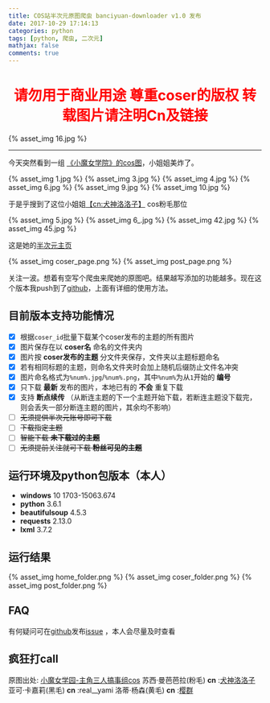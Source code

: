 ```yaml
---
title: COS站半次元原图爬虫 banciyuan-downloader v1.0 发布
date: 2017-10-29 17:14:13
categories: python
tags: [python, 爬虫, 二次元]
mathjax: false
comments: true
---
```

<strong><center><font color="#ff0000"><h1>请勿用于商业用途 尊重coser的版权 转载图片请注明Cn及链接</h1></font></center></strong>

{% asset_img 16.jpg %}

<!--more-->

---

今天突然看到一组 [《小魔女学院》的cos图](https://bcy.net/coser/detail/99095/1511757)，小姐姐美炸了。

{% asset_img 1.jpg %}
{% asset_img 3.jpg %}
{% asset_img 4.jpg %}
{% asset_img 6.jpg %}
{% asset_img 9.jpg %}
{% asset_img 10.jpg %}
<br>

于是乎搜到了这位小姐姐[【cn:犬神洛洛子】](https://bcy.net/u/770554)
cos粉毛那位

{% asset_img 5.jpg %}
{% asset_img 6_.jpg %}
{% asset_img 42.jpg %}
{% asset_img 45.jpg %}
<br>

这是她的[半次元主页](https://bcy.net/u/770554)

{% asset_img coser_page.png %}
{% asset_img post_page.png %}
<br>

关注一波。想着有空写个爬虫来爬她的原图吧。结果越写添加的功能越多。现在这个版本我push到了[github](https://github.com/tankeryang/banciyuan-downloader)，上面有详细的使用方法。

## 目前版本支持功能情况
* [x] 根据```coser_id```批量下载某个coser发布的主题的所有图片
* [x] 图片保存在以 __coser名__ 命名的文件夹内
* [x] 图片按 __coser发布的主题__ 分文件夹保存，文件夹以主题标题命名
* [x] 若有相同标题的主题，则命名文件夹时会加上随机后缀防止文件名冲突
* [x] 图片命名格式为```%num%.jpg```/```%num%.png```，其中```%num%```为从```1```开始的 __编号__ 
* [x] 只下载 __最新__ 发布的图片，本地已有的 __不会__ 重复下载
* [x] 支持 __断点续传__ （从断连主题的下一个主题开始下载，若断连主题没下载完，则会丢失一部分断连主题的图片，其余均不影响）
* [ ] ~~无须提供半次元账号即可下载~~
* [ ] ~~下载指定主题~~
* [ ] ~~智能下载 __未下载过的主题__~~
* [ ] ~~无须提前关注就可下载 __粉丝可见的主题__~~

## 运行环境及python包版本（本人）
* __windows__ 10 1703-15063.674
* __python__ 3.6.1
* __beautifulsoup__ 4.5.3
* __requests__ 2.13.0
* __lxml__ 3.7.2

## 运行结果

{% asset_img home_folder.png %}
{% asset_img coser_folder.png %}
{% asset_img post_folder.png %}

## FAQ
有何疑问可在[github](https://github.com/tankeryang/banciyuan-downloader)发布[issue](https://github.com/tankeryang/banciyuan-downloader/issues) ，本人会尽量及时查看

## 疯狂打call
原图出处: [小魔女学园-主角三人搞事组cos](https://bcy.net/coser/detail/99095/1511757)
苏西·曼芭芭拉(粉毛) __cn__ :[犬神洛洛子](https://bcy.net/u/770554)
亚可·卡嘉莉(黑毛) __cn__ :real\_\_yami
洛蒂·杨森(黄毛) __cn__ :[樱群](https://bcy.net/u/48018)